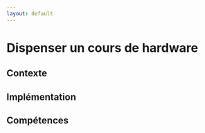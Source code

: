 ```yaml
---
layout: default
---
```


# Dispenser un cours de hardware

## Contexte

## Implémentation

## Compétences